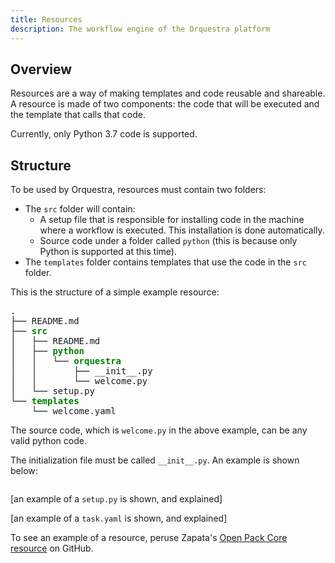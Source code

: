 ```yaml
---
title: Resources
description: The workflow engine of the Orquestra platform
---
```


## Overview

Resources are a way of making templates and code reusable and shareable. A resource is made of two components: the code that will be executed and the template that calls that code.

Currently, only Python 3.7 code is supported.

## Structure

To be used by Orquestra, resources must contain two folders:
- The `src` folder will contain:
  - A setup file that is responsible for installing code in the machine where a workflow is executed. This installation is done automatically.
  - Source code under a folder called `python` (this is because only Python is supported at this time).
- The `templates` folder contains templates that use the code in the `src` folder.

This is the structure of a simple example resource:

<pre>
.
├── README.md
├── <font color="green"><b>src</b></font>
│   ├── README.md
│   ├── <font color="green"><b>python</b></font>
│   │   └── <font color="green"><b>orquestra</b></font>
│   │       ├── __init__.py
│   │       └── welcome.py
│   └── setup.py
└── <font color="green"><b>templates</b></font>
    └── welcome.yaml
</pre>

The source code, which is `welcome.py` in the above example, can be any valid python code.

The initialization file must be called `__init__.py`. An example is shown below:

```Python

```

[an example of a `setup.py` is shown, and explained]

[an example of a `task.yaml` is shown, and explained]

To see an example of a resource, peruse Zapata's [Open Pack Core resource](https://github.com/zapatacomputing/open-pack-core) on GitHub.